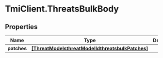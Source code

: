 # TmiClient.ThreatsBulkBody

## Properties
Name | Type | Description | Notes
------------ | ------------- | ------------- | -------------
**patches** | [**[ThreatModelsthreatModelIdthreatsbulkPatches]**](ThreatModelsthreatModelIdthreatsbulkPatches.md) |  | 

